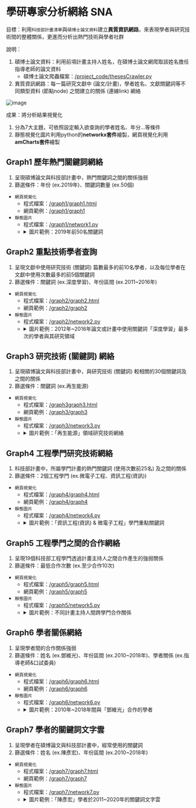 # 學研專家分析網絡 SNA
目標：利用`科技部計畫清單`與`碩博士論文資料`建立**異質資訊網路**，來表現學者與研究技術間的整體關係，更進而分析出熱門技術與學者社群

說明：
1. 碩博士論文資料：利用前項計畫主持人姓名，在碩博士論文網爬取該姓名擔任指導老師的論文資料
   - 碩博士論文爬蟲檔案：[/project_code/thesesCrawler.py](https://github.com/tsaijou/sna_network/blob/main/project_code/thesesCrawler.py)
2. 異質資訊網路：每一篇研究文獻中 (論文/計畫)，學者姓名、文獻關鍵詞等不同類型資料 (節點node) 之間建立的關係 (連線link) 網絡

 ![image](https://user-images.githubusercontent.com/54679167/162044453-dd6de77a-4f76-47f4-a6f9-9c1108d8398a.png)

成果：將分析結果視覺化
1. 分為7大主題，可依照設定輸入欲查詢的學者姓名、年分...等條件
2. 靜態視覺化圖片利用python的**networkx套件**繪製，網頁視覺化利用**amCharts套件**繪製

## Graph1 歷年熱門關鍵詞網絡
1. 呈現碩博論文與科技部計畫中，熱門關鍵詞之間的關係強弱
2. 篩選條件：年份 (ex.2019年)、關鍵詞數量 (ex.50個)
- `網頁視覺化`
   - 程式檔案：[/graph1/graph1.html](https://github.com/tsaijou/sna_network/blob/main/graph1/graph1.html)
   - 網頁範例：[/graph1/graph1](https://tsaijou.github.io/sna_network/graph1/graph1)
- `靜態圖片`
   - 程式檔案：[/graph1/network1.py](https://github.com/tsaijou/sna_network/blob/main/graph1/network1.py)
   - 
      <details><summary>圖片範例：2019年前50名關鍵詞</summary>
        <div>
            <img src="./graph1/image1.png" width="700px" height="560px">
        </div>
      </details>

## Graph2 重點技術學者查詢
1. 呈現文獻中使用研究技術 (關鍵詞) 篇數最多的前10名學者，以及每位學者在文獻中使用次數最多的前5個關鍵詞
2. 篩選條件：關鍵詞 (ex.深度學習)、年份區間 (ex.2011~2016年)
- `網頁視覺化`
   - 程式檔案：[/graph2/graph2.html](https://github.com/tsaijou/sna_network/blob/main/graph2/graph2.html)
   - 網頁範例：[/graph2/graph2](https://tsaijou.github.io/sna_network/graph2/graph2)
- `靜態圖片`
   - 程式檔案：[/graph2/network2.py](https://github.com/tsaijou/sna_network/blob/main/graph2/network2.py)
   - 
      <details><summary>圖片範例：2012年~2016年論文或計畫中使用關鍵詞「深度學習」最多次的學者與其研究領域</summary>
        <div>
            <img src="./graph2/image2.png" width="700px" height="560px">
        </div>
      </details>
## Graph3 研究技術 (關鍵詞) 網絡
1. 呈現碩博論文與科技部計畫中，與研究技術 (關鍵詞) 較相關的30個關鍵詞及之間的關係
2. 篩選條件：關鍵詞 (ex.再生能源)
- `網頁視覺化`
   - 程式檔案：[/graph3graph3.html](https://github.com/tsaijou/sna_network/blob/main/graph3/graph3.html)
   - 網頁範例：[/graph3/graph3](https://tsaijou.github.io/sna_network/graph3/graph3)
- `靜態圖片`
   - 程式檔案：[/graph3/network3.py](https://github.com/tsaijou/sna_network/blob/main/graph3/network3.py)
   - 
      <details><summary>圖片範例：「再生能源」領域研究技術網絡</summary>
        <div>
            <img src="./graph3/image3.png" width="700px" height="450px">
        </div>
      </details>
## Graph4 工程學門研究技術網絡
1. 科技部計畫中，所屬學門計畫的熱門關鍵詞 (使用次數前25名) 及之間的關係
2. 篩選條件：2個工程學門 (ex.微電子工程、資訊工程(資訊))
- `網頁視覺化`
   - 程式檔案：[/graph4/graph4.html](https://github.com/tsaijou/sna_network/blob/main/graph4/graph4.html)
   - 網頁範例：[/graph4/graph4](https://tsaijou.github.io/sna_network/graph4/graph4)
- `靜態圖片`
   - 程式檔案：[/graph4/network4.py](https://github.com/tsaijou/sna_network/blob/main/graph4/network4.py)
   - 
      <details><summary>圖片範例：「資訊工程(資訊) & 微電子工程」學門重點關鍵詞</summary>
        <div>
            <img src="./graph4/image4.png" width="680px" height="560px">
        </div>
      </details>
## Graph5 工程學門之間的合作網絡
1. 呈現19個科技部工程學門透過計畫主持人之間合作產生的強弱關係
2. 篩選條件：最低合作次數 (ex.至少合作10次)
- `網頁視覺化`
   - 程式檔案：[/graph5/graph5.html](https://github.com/tsaijou/sna_network/blob/main/graph5/graph5.html)
   - 網頁範例：[/graph5/graph5](https://tsaijou.github.io/sna_network/graph5/graph5)
- `靜態圖片`
   - 程式檔案：[/graph5/network5.py](https://github.com/tsaijou/sna_network/blob/main/graph5/network5.py)
   - 
      <details><summary>圖片範例：不同計畫主持人間跨學門合作關係</summary>
        <div>
            <img src="./graph5/image5.png" width="680px" height="560px">
        </div>
      </details>
## Graph6 學者關係網絡
1. 呈現學者間的合作關係強弱
2. 篩選條件：姓名 (ex.鄧維光)、年份區間 (ex.2010~2018年)、學者關係 (ex.指導老師&口試委員)
- `網頁視覺化`
   - 程式檔案：[/graph6/graph6.html](https://github.com/tsaijou/sna_network/blob/main/graph6/graph6.html)
   - 網頁範例：[/graph6/graph6](https://tsaijou.github.io/sna_network/graph6/graph6)
- `靜態圖片`
   - 程式檔案：[/graph6/network6.py](https://github.com/tsaijou/sna_network/blob/main/graph6/network6.py)
   - 
      <details><summary>圖片範例：2010年~2018年間與「鄧維光」合作的學者</summary>
        <div>
            <img src="./graph6/image6.png" width="700px" height="450px">
        </div>
      </details>
## Graph7 學者的關鍵詞文字雲
1. 呈現學者在碩博論文與科技部計畫中，經常使用的關鍵詞
2. 篩選條件：姓名 (ex.陳彥宏)、年份區間 (ex.2010~2018年)
- `網頁視覺化`
   - 程式檔案：[/graph7/graph7.html](https://github.com/tsaijou/sna_network/blob/main/graph7/graph7.html)
   - 網頁範例：[/graph7/graph7](https://tsaijou.github.io/sna_network/graph7/graph7)
- `靜態圖片`
   - 程式檔案：[/graph7/network7.py](https://github.com/tsaijou/sna_network/blob/main/graph7/network7.py)
   - 
      <details><summary>圖片範例：「陳彥宏」學者於2011~2020年的關鍵詞文字雲</summary>
        <div>
            <img src="./graph7/image7.png">
        </div>
      </details>
 
